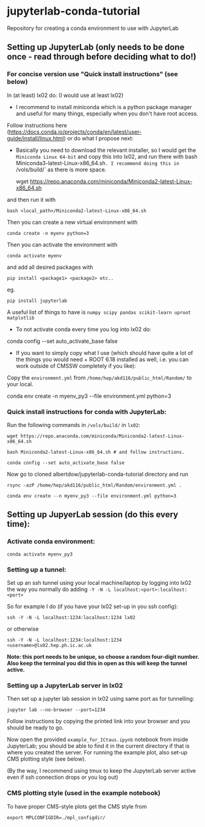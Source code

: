 # jupyterlab-conda-tutorial
Repository for creating a conda environment to use with JupyterLab

## Setting up JupyterLab (only needs to be done once - read through before deciding what to do!)
### For concise version use "Quick install instructions" (see below)

In (at least) lx02 do: (I would use at least lx02)

- I recommend to install miniconda which is a python package manager
and useful for many things, especially when you don't have root access.

Follow instructions here 
(https://docs.conda.io/projects/conda/en/latest/user-guide/install/linux.html)
or do what I propose next:

- Basically you need to download the relevant installer, so I would get the `Miniconda Linux 64-bit` 
and copy this into lx02, and run there with 
bash Miniconda3-latest-Linux-x86_64.sh`. I recommend doing this in `/vols/build/` as there is more space.

    wget https://repo.anaconda.com/miniconda/Miniconda2-latest-Linux-x86_64.sh

and then run it with

    bash <local_path>/Miniconda2-latest-Linux-x86_64.sh

Then you can create a new virtual environment with 

    conda create -n myenv python=3  

Then you can activate the environment with

    conda activate myenv

and add all desired packages with

    pip install <package1> <package2> etc..

eg. 

    pip install jupyterlab

A useful list of things to have is `numpy scipy pandas scikit-learn uproot matplotlib`

- To not activate conda every time you log into lx02 do:

conda config --set auto_activate_base false

- If you want to simply copy what I use (which should have quite a lot of the 
things you would need + ROOT 6.18 installed as well, i.e. you can work outside
of CMSSW completely if you like):

Copy the `environment.yml` from `/home/hep/akd116/public_html/Random/` to your local.

conda env create -n myenv_py3 --file environment.yml python=3


### Quick install instructions for conda with JupyterLab:

Run the following commands in `/vols/build/` in `lx02`:

    wget https://repo.anaconda.com/miniconda/Miniconda2-latest-Linux-x86_64.sh

    bash Miniconda2-latest-Linux-x86_64.sh # and follow instructions.

    conda config --set auto_activate_base false

Now go to cloned albertdow/jupyterlab-conda-tutorial directory and run 

    rsync -azP /home/hep/akd116/public_html/Random/environment.yml .

    conda env create --n myenv_py3 --file environment.yml python=3

## Setting up JupyerLab session (do this every time):

### Activate conda environment:

    conda activate myenv_py3

### Setting up a tunnel:

Set up an ssh tunnel using your local machine/laptop by logging into
lx02 the way you normally do adding `-Y -N -L localhost:<port>:localhost:<port>`

So for example I do (if you have your lx02 set-up in you ssh config):

    ssh -Y -N -L localhost:1234:localhost:1234 lx02

or otherwise

    ssh -Y -N -L localhost:1234:localhost:1234 <username>@lx02.hep.ph.ic.ac.uk

__Note: this port needs to be unique, so choose a random four-digit number.
Also keep the terminal you did this in open as this will keep the tunnel active.__

### Setting up a JupyterLab server in lx02

Then set up a jupyter lab session in lx02 using same port as for tunnelling:

    jupyter lab --no-browser --port=1234

Follow instructions by copying the printed link into your browser and you should be ready to go.

Now open the provided `example_for_ICtaus.ipynb` notebook from inside JupyterLab; you 
should be able to find it in the current directory if that is where you created the
server. For running the example plot, also set-up CMS plotting style (see below).

(By the way, I recommend using tmux to keep the JupyterLab server active even if ssh connection drops or you log out)

### CMS plotting style (used in the example notebook)
To have proper CMS-style plots get the CMS style from

    export MPLCONFIGDIR=./mpl_configdir/

